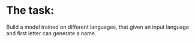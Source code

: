 The task:
=
Build a model trained on different languages, that given an input language and first letter 
can generate a name.
